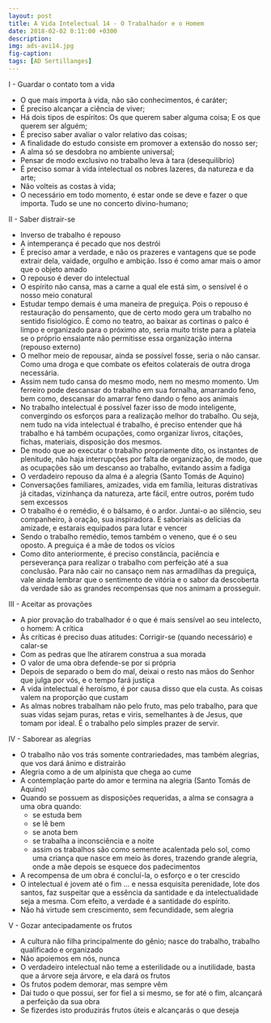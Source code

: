 ```yaml
---
layout: post
title: A Vida Intelectual 14 - O Trabalhador e o Homem
date: 2018-02-02 0:11:00 +0300
description: 
img: ads-avi14.jpg
fig-caption: 
tags: [AD Sertillanges]
---
```


I - Guardar o contato tom a vida

* O que mais importa à vida, não são conhecimentos, é caráter;
* É preciso alcançar a ciência de viver;
* Há dois tipos de espíritos: Os que querem saber alguma coisa; E os que querem ser alguém;
* É preciso saber avaliar o valor relativo das coisas;
* A finalidade do estudo consiste em promover a extensão do nosso ser;
* A alma só se desdobra no ambiente universal;
* Pensar de modo exclusivo no trabalho leva à tara (desequilíbrio)
* É preciso somar à vida intelectual os nobres lazeres, da natureza e da arte;
* Não volteis as costas à vida;
* O necessário em todo momento, é estar onde se deve e fazer o que importa. Tudo se une no concerto divino-humano;

II - Saber distrair-se

* Inverso de trabalho é repouso
* A intemperança é pecado que nos destrói
* É preciso amar a verdade, e não os prazeres e vantagens que se pode extrair dela, vaidade, orgulho e ambição. Isso é como amar mais o amor que o objeto amado
* O repouso é dever do intelectual
* O espírito não cansa, mas a carne a qual ele está sim, o sensível é o nosso meio conatural
* Estudar tempo demais é uma maneira de preguiça. Pois o repouso é restauração do pensamento, que de certo modo gera um trabalho no sentido fisiológico. É como no teatro, ao baixar as cortinas o palco é limpo e organizado para o próximo ato, seria muito triste para a plateia se o próprio ensaiante não permitisse essa organização interna (repouso externo)
* O melhor meio de repousar, ainda se possível fosse, seria o não cansar. Como uma droga e que combate os efeitos colaterais de outra droga necessária.
* Assim nem tudo cansa do mesmo modo, nem no mesmo momento. Um ferreiro pode descansar do trabalho em sua fornalha, amarrando feno, bem como, descansar do amarrar feno dando o feno aos animais
* No trabalho intelectual é possível fazer isso de modo inteligente, convergindo os esforços para a realização melhor do trabalho. Ou seja, nem tudo na vida intelectual é trabalho, é preciso entender que há trabalho e há também ocupações, como organizar livros, citações, fichas, materiais, disposição dos mesmos.
* De modo que ao executar o trabalho propriamente dito, os instantes de plenitude, não haja interrupções por falta de organização, de modo, que as ocupações são um descanso ao trabalho, evitando assim a fadiga
* O verdadeiro repouso da alma é a alegria (Santo Tomás de Aquino)
* Conversações familiares, amizades, vida em família, leituras distrativas já citadas, vizinhança da natureza, arte fácil, entre outros, porém tudo sem excessos
* O trabalho é o remédio, é o bálsamo, é o ardor. Juntai-o ao silêncio, seu companheiro, à oração, sua inspiradora. E saboriais as delícias da amizade, e estarais equipados para lutar e vencer
* Sendo o trabalho remédio, temos também o veneno, que é o seu oposto. A preguiça é a mãe de todos os vícios
* Como dito anteriormente, é preciso constância, paciência e perseverança para realizar o trabalho com perfeição até a sua conclusão. Para não cair no cansaço nem nas armadilhas da preguiça, vale ainda lembrar que o sentimento de vitória e o sabor da descoberta da verdade são as grandes recompensas que nos animam a prosseguir.

III - Aceitar as provações

* A pior provação do trabalhador é o que é mais sensível ao seu intelecto, o homem: A crítica
* Às críticas é preciso duas atitudes: Corrigir-se (quando necessário) e calar-se
* Com as pedras que lhe atirarem construa a sua morada
* O valor de uma obra defende-se por si própria
* Depois de separado o bem do mal, deixai o resto nas mãos do Senhor que julga por vós, e o tempo fará justiça
* A vida intelectual é heroísmo, é por causa disso que ela custa. As coisas valem na proporção que custam
* As almas nobres trabalham não pelo fruto, mas pelo trabalho, para que suas vidas sejam puras, retas e viris, semelhantes à de Jesus, que tomam por ideal. É o trabalho pelo simples prazer de servir.

IV - Saborear as alegrias

* O trabalho não vos trás somente contrariedades, mas também alegrias, que vos dará ânimo e distrairão
* Alegria como a de um alpinista que chega ao cume
* A contemplação parte do amor e termina na alegria (Santo Tomás de Aquino)
* Quando se possuem as disposições requeridas, a alma se consagra a uma obra quando:
  * se estuda bem
  * se lê bem 
  * se anota bem 
  * se trabalha a inconsciência e a noite
  * assim os trabalhos são como semente acalentada pelo sol, como uma criança que nasce em meio às dores, trazendo grande alegria, onde a mãe depois se esquece dos padecimentos
* A recompensa de um obra é concluí-la, o esforço e o ter crescido
* O intelectual é jovem até o fim ... e nessa esquisita perenidade, lote dos santos, faz suspeitar que a essência da santidade e da intelectualidade seja a mesma. Com efeito, a verdade é a santidade do espírito.
* Não há virtude sem crescimento, sem fecundidade, sem alegria

V - Gozar antecipadamente os frutos

* A cultura não filha principalmente do gênio; nasce do trabalho, trabalho qualificado e organizado
* Não apoiemos em nós, nunca
* O verdadeiro intelectual não teme a esterilidade ou a inutilidade, basta que a árvore seja árvore, e ela dará os frutos
* Os frutos podem demorar, mas sempre vêm
* Dai tudo o que possui, ser for fiel a si mesmo, se for até o fim, alcançará a perfeição da sua obra
* Se fizerdes isto produzirás frutos úteis e alcançarás o que deseja

